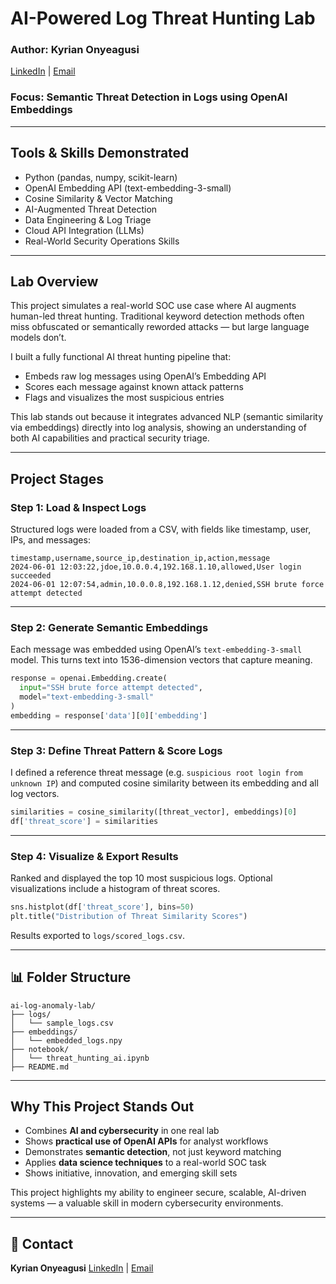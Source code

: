 # AI-Powered Log Threat Hunting Lab

### Author: Kyrian Onyeagusi
[LinkedIn](https://www.linkedin.com/in/kyrian-onyeagusi) | [Email](mailto:kyrianoc18@gmail.com) 


### Focus: Semantic Threat Detection in Logs using OpenAI Embeddings

---

## Tools & Skills Demonstrated

* Python (pandas, numpy, scikit-learn)
* OpenAI Embedding API (text-embedding-3-small)
* Cosine Similarity & Vector Matching
* AI-Augmented Threat Detection
* Data Engineering & Log Triage
* Cloud API Integration (LLMs)
* Real-World Security Operations Skills

---

## Lab Overview

This project simulates a real-world SOC use case where AI augments human-led threat hunting. Traditional keyword detection methods often miss obfuscated or semantically reworded attacks — but large language models don’t.

I built a fully functional AI threat hunting pipeline that:

* Embeds raw log messages using OpenAI’s Embedding API
* Scores each message against known attack patterns
* Flags and visualizes the most suspicious entries

This lab stands out because it integrates advanced NLP (semantic similarity via embeddings) directly into log analysis, showing an understanding of both AI capabilities and practical security triage.

---

## Project Stages

### Step 1: Load & Inspect Logs

Structured logs were loaded from a CSV, with fields like timestamp, user, IPs, and messages:

```csv
timestamp,username,source_ip,destination_ip,action,message
2024-06-01 12:03:22,jdoe,10.0.0.4,192.168.1.10,allowed,User login succeeded
2024-06-01 12:07:54,admin,10.0.0.8,192.168.1.12,denied,SSH brute force attempt detected
```

---

### Step 2: Generate Semantic Embeddings

Each message was embedded using OpenAI’s `text-embedding-3-small` model. This turns text into 1536-dimension vectors that capture meaning.

```python
response = openai.Embedding.create(
  input="SSH brute force attempt detected",
  model="text-embedding-3-small"
)
embedding = response['data'][0]['embedding']
```

---

### Step 3: Define Threat Pattern & Score Logs

I defined a reference threat message (e.g. `suspicious root login from unknown IP`) and computed cosine similarity between its embedding and all log vectors.

```python
similarities = cosine_similarity([threat_vector], embeddings)[0]
df['threat_score'] = similarities
```

---

### Step 4: Visualize & Export Results

Ranked and displayed the top 10 most suspicious logs. Optional visualizations include a histogram of threat scores.

```python
sns.histplot(df['threat_score'], bins=50)
plt.title("Distribution of Threat Similarity Scores")
```

Results exported to `logs/scored_logs.csv`.

---

## 📊 Folder Structure

```
ai-log-anomaly-lab/
├── logs/
│   └── sample_logs.csv
├── embeddings/
│   └── embedded_logs.npy
├── notebook/
│   └── threat_hunting_ai.ipynb
├── README.md
```

---

## Why This Project Stands Out

* Combines **AI and cybersecurity** in one real lab
* Shows **practical use of OpenAI APIs** for analyst workflows
* Demonstrates **semantic detection**, not just keyword matching
* Applies **data science techniques** to a real-world SOC task
* Shows initiative, innovation, and emerging skill sets

This project highlights my ability to engineer secure, scalable, AI-driven systems — a valuable skill in modern cybersecurity environments.

---

## 🔗 Contact

**Kyrian Onyeagusi**
[LinkedIn](https://www.linkedin.com/in/kyrian-onyeagusi/) | [Email](mailto:kyrianoc18@gmail.com) 
